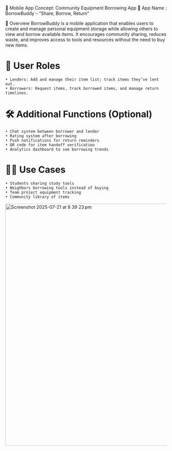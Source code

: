 📱 Mobile App Concept: Community Equipment Borrowing App
🧠 App Name : BorrowBuddy – “Share, Borrow, Return”

📝 Overview
  BorrowBuddy is a mobile application that enables users to create and manage personal equipment storage while allowing others to view and borrow available items. It encourages community sharing, reduces waste, and improves access to tools and resources without the need to buy new items.

# 🎯 User Roles
	• Lenders: Add and manage their item list; track items they’ve lent out.
	• Borrowers: Request items, track borrowed items, and manage return timelines.

# 🛠️ Additional Functions (Optional)
	• Chat system between borrower and lender
	• Rating system after borrowing
	• Push notifications for return reminders
	• QR code for item handoff verification
	• Analytics dashboard to see borrowing trends
# 🧑🏼 Use Cases
	• Students sharing study tools
	• Neighbors borrowing tools instead of buying
	• Team project equipment tracking
	• Community library of items
 
<img width="1048" height="755" alt="Screenshot 2025-07-21 at 8 39 23 pm" src="https://github.com/user-attachments/assets/f6b0b3f7-510b-4b72-b500-5deb2d64205d" />

